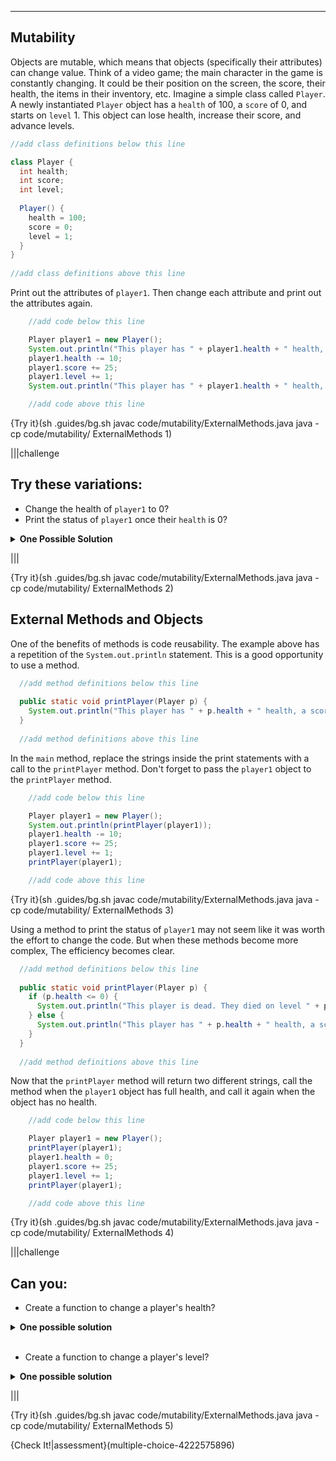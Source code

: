 ----------

## Mutability

Objects are mutable, which means that objects (specifically their attributes) can change value. Think of a video game; the main character in the game is constantly changing. It could be their position on the screen, the score, their health, the items in their inventory, etc. Imagine a simple class called `Player`. A newly instantiated `Player` object has a `health` of 100, a `score` of 0, and starts on `level` 1. This object can lose health, increase their score, and advance levels.

```java
//add class definitions below this line

class Player {
  int health;
  int score;
  int level;
  
  Player() {
    health = 100;
    score = 0;
    level = 1;
  }
}    
 
//add class definitions above this line
```

Print out the attributes of `player1`. Then change each attribute and print out the attributes again.

```java
    //add code below this line

    Player player1 = new Player();
    System.out.println("This player has " + player1.health + " health, a score of " + player1.score + " and is on level " + player1.level + ".");
    player1.health -= 10;
    player1.score += 25;
    player1.level += 1;
    System.out.println("This player has " + player1.health + " health, a score of " + player1.score + " and is on level " + player1.level + ".");

    //add code above this line
```

{Try it}(sh .guides/bg.sh javac code/mutability/ExternalMethods.java java -cp code/mutability/ ExternalMethods 1)

|||challenge
## Try these variations:
* Change the health of `player1` to 0?
* Print the status of `player1` once their `health` is 0?
<details>
  <summary><strong>One Possible Solution</strong></summary>
  
  ```java
  System.out.println("This player is dead. They died on level " + player1.level + " with a score of " + player1.score + ".");
  ```
  
</details>

|||

{Try it}(sh .guides/bg.sh javac code/mutability/ExternalMethods.java java -cp code/mutability/ ExternalMethods 2)

## External Methods and Objects

One of the benefits of methods is code reusability. The example above has a repetition of the `System.out.println` statement. This is a good opportunity to use a method.

```java
  //add method definitions below this line
  
  public static void printPlayer(Player p) {
    System.out.println("This player has " + p.health + " health, a score of " + p.score + " and is on level " + p.level + ".");
  }
  
  //add method definitions above this line
```

In the `main` method, replace the strings inside the print statements with a call to the `printPlayer` method. Don't forget to pass the `player1` object to the `printPlayer` method.

```java
    //add code below this line

    Player player1 = new Player();
    System.out.println(printPlayer(player1));
    player1.health -= 10;
    player1.score += 25;
    player1.level += 1;
    printPlayer(player1);

    //add code above this line
```

{Try it}(sh .guides/bg.sh javac code/mutability/ExternalMethods.java java -cp code/mutability/ ExternalMethods 3)

Using a method to print the status of `player1` may not seem like it was worth the effort to change the code. But when these methods become more complex, The efficiency becomes clear.

```java
  //add method definitions below this line
  
  public static void printPlayer(Player p) {
    if (p.health <= 0) {
      System.out.println("This player is dead. They died on level " + p.level + " with a score of " + p.score + ".");
    } else {
      System.out.println("This player has " + p.health + " health, a score of " + p.score + " and is on level " + p.level + ".");
    }
  }
  
  //add method definitions above this line
```

Now that the `printPlayer` method will return two different strings, call the method when the `player1` object has full health, and call it again when the object has no health.

```java
    //add code below this line

    Player player1 = new Player();
    printPlayer(player1);
    player1.health = 0;
    player1.score += 25;
    player1.level += 1;
    printPlayer(player1);

    //add code above this line
```

{Try it}(sh .guides/bg.sh javac code/mutability/ExternalMethods.java java -cp code/mutability/ ExternalMethods 4)

|||challenge
## Can you:
* Create a function to change a player's health?
<details>
  <summary><strong>One possible solution</strong></summary>
      
  ```java
  public static void changeHealth(Player p, int amount) {
    p.health += amount;
  }
  ```
  
</details><br>

* Create a function to change a player's level?
<details>
  <summary><strong>One possible solution</strong></summary>
  
  ```java
  public static void changeLevel(Player p) {
    p.level += 1;
  }
  ```
  
</details>

|||

{Try it}(sh .guides/bg.sh javac code/mutability/ExternalMethods.java java -cp code/mutability/ ExternalMethods 5)

{Check It!|assessment}(multiple-choice-4222575896)
